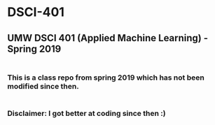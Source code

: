 # DSCI-401
## UMW DSCI 401 (Applied Machine Learning) - Spring 2019 

### <br> This is a class repo from spring 2019 which has not been modified since then. 

### <br>Disclaimer: I got better at coding since then :)